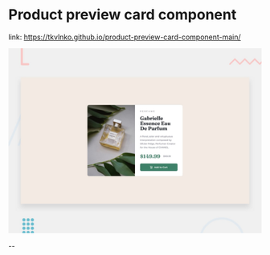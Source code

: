 # Product preview card component

link: https://tkvlnko.github.io/product-preview-card-component-main/


![Design preview for the Product preview card component coding challenge](./design/desktop-preview.jpg)


--